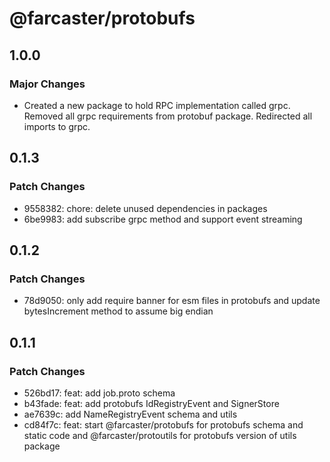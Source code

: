 # @farcaster/protobufs

## 1.0.0

### Major Changes

- Created a new package to hold RPC implementation called grpc. Removed all grpc requirements from protobuf package. Redirected all imports to grpc.

## 0.1.3

### Patch Changes

- 9558382: chore: delete unused dependencies in packages
- 6be9983: add subscribe grpc method and support event streaming

## 0.1.2

### Patch Changes

- 78d9050: only add require banner for esm files in protobufs and update bytesIncrement method to assume big endian

## 0.1.1

### Patch Changes

- 526bd17: feat: add job.proto schema
- b43fade: feat: add protobufs IdRegistryEvent and SignerStore
- ae7639c: add NameRegistryEvent schema and utils
- cd84f7c: feat: start @farcaster/protobufs for protobufs schema and static code and @farcaster/protoutils for protobufs version of utils package
